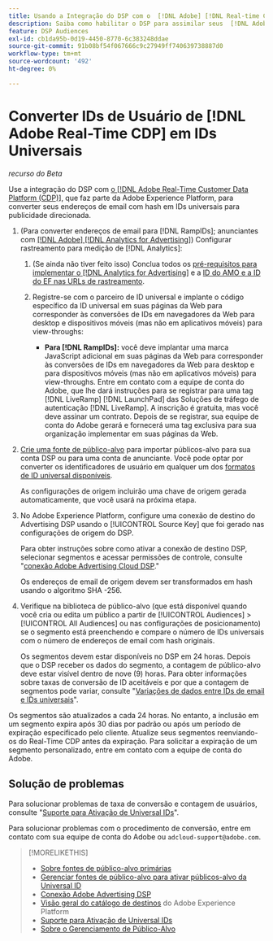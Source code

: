 ```yaml
---
title: Usando a Integração do DSP com o  [!DNL Adobe] [!DNL Real-time CDP]
description: Saiba como habilitar o DSP para assimilar seus  [!DNL Adobe] [!DNL Real-time CDP] segmentos primários.
feature: DSP Audiences
exl-id: cb1da95b-0d19-4450-8770-6c383248ddae
source-git-commit: 91b08bf54f067666c9c27949ff740639738887d0
workflow-type: tm+mt
source-wordcount: '492'
ht-degree: 0%

---
```


# Converter IDs de Usuário de [!DNL Adobe Real-Time CDP] em IDs Universais

*recurso do Beta*

Use a integração do DSP com [o [!DNL Adobe Real-Time Customer Data Platform (CDP)]](https://experienceleague.adobe.com/docs/experience-platform/rtcdp/overview.html?lang=pt-BR), que faz parte da Adobe Experience Platform, para converter seus endereços de email com hash em IDs universais para publicidade direcionada.

1. (Para converter endereços de email para [!DNL RampIDs]<!-- or [!DNL ID5] IDs -->; anunciantes com [[!DNL Adobe] [!DNL Analytics for Advertising]](/help/integrations/analytics/overview.md)) Configurar rastreamento para medição de [!DNL Analytics]:

   1. (Se ainda não tiver feito isso) Conclua todos os [pré-requisitos para implementar o [!DNL Analytics for Advertising]](/help/integrations/analytics/prerequisites.md) e a [ID do AMO e a ID do EF nas URLs de rastreamento](/help/integrations/analytics/ids.md).

   1. Registre-se com o parceiro de ID universal e implante o código específico da ID universal em suas páginas da Web para corresponder às conversões de IDs em navegadores da Web para desktop e dispositivos móveis (mas não em aplicativos móveis) para view-throughs:

      * **Para [!DNL RampIDs]:** você deve implantar uma marca JavaScript adicional em suas páginas da Web para corresponder às conversões de IDs em navegadores da Web para desktop e para dispositivos móveis (mas não em aplicativos móveis) para view-throughs. Entre em contato com a equipe de conta do Adobe, que lhe dará instruções para se registrar para uma tag [!DNL LiveRamp] [!DNL LaunchPad] das Soluções de tráfego de autenticação [!DNL LiveRamp]. A inscrição é gratuita, mas você deve assinar um contrato. Depois de se registrar, sua equipe de conta do Adobe gerará e fornecerá uma tag exclusiva para sua organização implementar em suas páginas da Web.

1. [Crie uma fonte de público-alvo](source-manage.md) para importar públicos-alvo para sua conta DSP ou para uma conta de anunciante. Você pode optar por converter os identificadores de usuário em qualquer um dos [formatos de ID universal disponíveis](source-about.md).

   As configurações de origem incluirão uma chave de origem gerada automaticamente, que você usará na próxima etapa.

1. No Adobe Experience Platform, configure uma conexão de destino do Advertising DSP usando o [!UICONTROL Source Key] que foi gerado nas configurações de origem do DSP.

   Para obter instruções sobre como ativar a conexão de destino DSP, selecionar segmentos e acessar permissões de controle, consulte &quot;[conexão Adobe Advertising Cloud DSP](https://experienceleague.adobe.com/docs/experience-platform/destinations/catalog/advertising/adobe-advertising-cloud-connection.html).&quot;

   Os endereços de email de origem devem ser transformados em hash usando o algoritmo SHA -256.

1. Verifique na biblioteca de público-alvo (que está disponível quando você cria ou edita um público a partir de [!UICONTROL Audiences] > [!UICONTROL All Audiences] ou nas configurações de posicionamento) se o segmento está preenchendo e compare o número de IDs universais com o número de endereços de email com hash originais.

   Os segmentos devem estar disponíveis no DSP em 24 horas. Depois que o DSP receber os dados do segmento, a contagem de público-alvo deve estar visível dentro de nove (9) horas. Para obter informações sobre taxas de conversão de ID aceitáveis e por que a contagem de segmentos pode variar, consulte &quot;[Variações de dados entre IDs de email e IDs universais](#universal-ids-data-variances)&quot;.

Os segmentos são atualizados a cada 24 horas. No entanto, a inclusão em um segmento expira após 30 dias por padrão ou após um período de expiração especificado pelo cliente. Atualize seus segmentos reenviando-os do Real-Time CDP antes da expiração. Para solicitar a expiração de um segmento personalizado, entre em contato com a equipe de conta do Adobe.

## Solução de problemas

Para solucionar problemas de taxa de conversão e contagem de usuários, consulte &quot;[Suporte para Ativação de Universal IDs](/help/dsp/audiences/universal-ids.md)&quot;.

Para solucionar problemas com o procedimento de conversão, entre em contato com sua equipe de conta do Adobe ou `adcloud-support@adobe.com`.

>[!MORELIKETHIS]
>
>* [Sobre fontes de público-alvo primárias](/help/dsp/audiences/sources/source-about.md)
>* [Gerenciar fontes de público-alvo para ativar públicos-alvo da Universal ID](source-manage.md)
>* [Conexão Adobe Advertising DSP](https://experienceleague.adobe.com/docs/experience-platform/destinations/catalog/advertising/adobe-advertising-cloud-connection.html)
>* [Visão geral do catálogo de destinos](https://experienceleague.adobe.com/docs/experience-platform/destinations/catalog/overview.html) do Adobe Experience Platform
>* [Suporte para Ativação de Universal IDs](/help/dsp/audiences/universal-ids.md)
>* [Sobre o Gerenciamento de Público-Alvo](/help/dsp/audiences/audience-about.md)
